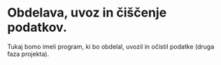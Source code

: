 # Obdelava, uvoz in čiščenje podatkov.

Tukaj bomo imeli program, ki bo obdelal, uvozil in očistil podatke (druga faza
projekta).